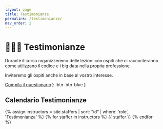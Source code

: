 ```yaml
---
layout: page
title: Testimonianze
permalink: /testimonianze/
nav_order: 2
---
```


# 🧑🏻‍🚀 Testimonianze

Durante il corso organizzeremo delle lezioni con ospiti che ci racconteranno come utilizzano il codice e i big data nella propria professione. 

Inviteremo gli ospiti anche in base al vostro interesse. 


[Compila il questionario](https://docs.google.com/forms/d/e/1FAIpQLSf-hUjaxFrClq1hq0i6jV3KsP2zQ5m7xU91L_ml7BaxLtOmXQ/viewform){: .btn .btn-blue }


## Calendario Testimonianze


{% assign instructors = site.staffers | sort: "id" | where: 'role', 'Testimonianza' %}
{% for staffer in instructors %}
{{ staffer }}
{% endfor %}
